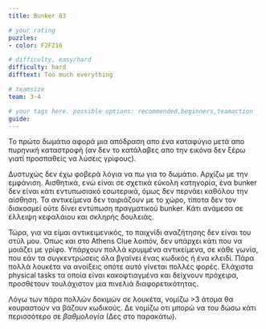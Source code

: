 ```yaml
---
title: Bunker 83

# your rating
puzzles:
- color: F2F216

# difficulty, easy/hard
difficulty: hard
difftext: Too much everything

# teamsize
team: 3-4

# your tags here. possible options: recommended,beginners,teamaction
guide:
---
```


Το πρώτο δωμάτιο αφορά μια απόδραση απο ένα καταφύγιο μετά απο πυρηνική καταστροφή (αν δεν το κατάλαβες απο την εικόνα δεν ξέρω γιατί προσπαθείς να λύσεις γρίφους).

Δυστυχώς δεν έχω φοβερά λόγια να πω για το δωμάτιο. Αρχίζω με την εμφάνιση. Αισθητικά, ενώ είναι σε σχετικά εύκολη κατηγορία, ένα bunker δεν είναι κάτι εντυπωσιακό εσωτερικά, όμως δεν περνάει καθόλου την αίσθηση. Τα αντικείμενα δεν ταιριάζουν με το χώρο, τίποτα δεν τον διακοσμεί ούτε δίνει εντύπωση πραγματικού bunker. Κάτι ανάμεσα σε έλλειψη κεφαλάιου και σκληρής δουλειάς.

Τώρα, για να είμαι αντικειμενικός, το παιχνίδι αναζήτησης δεν είναι του στύλ μου. Όπως και στο Athens Clue λοιπόν, δεν υπάρχει κάτι που να μοιάζει με γρίφο. Υπάρχουν πολλά κρυμμένα αντικείμενα, σε κάθε γωνία, που εάν τα συγκεντρώσεις όλα βγαίνει ένας κωδικός ή ένα κλειδί. Πάρα πολλά λουκέτα να ανοίξεις οπότε αυτό γίνεται πολλές φορές. Ελάχιστα physical tasks τα οποία είναι κακοφτιαγμένα και δείχνουν πρόχειρα, προσθέτουν τουλάχιστον μια πινελιά διαφορετικότητας.

Λόγω των πάρα πολλών δοκιμών σε λουκέτα, νομίζω >3 άτομα θα κουραστούν να βάζουν κωδικούς. Δε νομίζω οτι μπορώ να του δώσω κάτι περισσότερο σε _βαθμολογία_ (Δες στο παρακάτω).
